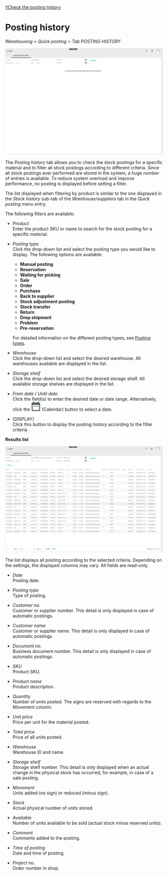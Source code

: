 [!!Check the posting history](../Operation/03_CheckPostingHistory.md)

# Posting history

*Warehousing > Quick posting > Tab POSTING HISTORY*

![Posting history](../../Assets/Screenshots/RetailSuiteWarehousing/PostingHistory/PostingHistory.png "[Posting history]")

The *Posting history* tab allows you to check the stock postings for a specific material and to filter all stock postings according to different criteria. Since all stock postings ever performed are stored in the system, a huge number of entries is available. To reduce system overload and improve performance, no posting is displayed before setting a filter.

The list displayed when filtering by product is similar to the one displayed in the *Stock history* sub-tab of the *Warehouse/suppliers* tab in the *Quick posting* menu entry. 

The following filters are available:

- *Product*  
    Enter the product SKU or name to search for the stock posting for a specific material. 

- *Posting type*  
    Click the drop-down list and select the posting type you would like to display. The following options are available: 
    - **Manual posting**
    - **Reservation**   
    - **Waiting for picking**
    - **Sale**  
    - **Order**   
    - **Purchase**  
    - **Back to supplier**
    - **Stock adjustment posting**  
    - **Stock transfer**  
    - **Return**  
    - **Drop shipment** 
    - **Problem**  
    - **Pre-reservation**  

    For detailed information on the different posting types, see [Posting types](../Operation/03_CheckPostingHistory.md#posting-types). 

- *Warehouse*  
    Click the drop-down list and select the desired warehouse. All warehouses available are displayed in the list.

- *Storage shelf*  
    Click the drop-down list and select the desired storage shelf. All available storage shelves are displayed in the list.

- *From date* / *Until date*  
    Click the field(s) to enter the desired date or date range. Alternatively, click the ![Calendar](../../Assets/Icons/Calendar.png "[Calendar]") (Calendar) button to select a date.  

- [DISPLAY]  
    Click this button to display the posting history according to the filter criteria.


**Results list**

![Posting history](../../Assets/Screenshots/RetailSuiteWarehousing/PostingHistory/CombinedFilterPostingHistory.png "[Posting history]")

The list displays all posting according to the selected criteria. Depending on the settings, the displayed columns may vary. All fields are read-only.

- *Date*  
    Posting date.

- *Posting type*  
    Type of posting.

- *Customer no.*  
    Customer or supplier number. This detail is only displayed in case of automatic postings. 

- *Customer name*  
    Customer or supplier name. This detail is only displayed in case of automatic postings. 

- *Document no.*  
    Business document number. This detail is only displayed in case of automatic postings. 

- *SKU*  
    Product SKU.

- *Product name*  
    Product description.

- *Quantity*  
    Number of units posted. The signs are reserved with regards to the *Movement* column.

- *Unit price*  
    Price per unit for the material posted.

- *Total price*  
    Price of all units posted.

- *Warehouse*   
    Warehouse ID and name.

- *Storage shelf*   
    Storage shelf number. This detail is only displayed when an actual change in the physical stock has occurred, for example, in case of a sale posting. 

- *Movement*  
    Units added (no sign) or reduced (minus sign).

- *Stock*  
    Actual physical number of units stored.

- *Available*  
    Number of units available to be sold (actual stock minus reserved units).

- *Comment*  
    Comments added to the posting.

- *Time of posting*  
    Date and time of posting.

- *Project no.*  
    Order number in shop.






